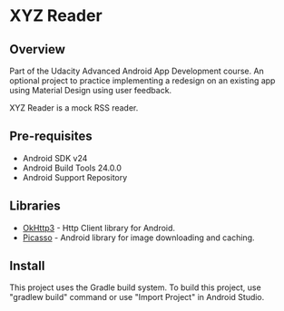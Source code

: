 # XYZ Reader

## Overview

Part of the Udacity Advanced Android App Development course. An optional project to practice implementing a redesign on an existing app using Material Design using user feedback.

XYZ Reader is a mock RSS reader.

## Pre-requisites

* Android SDK v24
* Android Build Tools 24.0.0
* Android Support Repository

## Libraries

* [OkHttp3](http://square.github.io/okhttp/) - Http Client library for Android.
* [Picasso](http://square.github.io/picasso/) - Android library for image downloading and caching.
   
## Install

This project uses the Gradle build system. To build this project, use "gradlew build" command or use "Import Project" in Android Studio.

